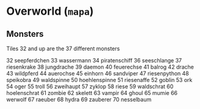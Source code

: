 # Overworld (`mapa`)

## Monsters
Tiles 32 and up are the 37 different monsters

32 seepferdchen
33 wassermann
34 piratenschiff
36 seeschlange
37 riesenkrake
38 jungdrache
39 daemon
40 feuerechse
41 balrog
42 drache
43 wildpferd
44 auerochse
45 einhorn
46 sandviper
47 riesenpython
48 speikobra
49 waldspinne
50 hoehlenspinne
51 riesenaffe
52 goblin
53 ork
54 oger
55 troll
56 zweihaupt
57 zyklop
58 riese
59 waldschrat
60 hoelenschrat
61 zombie
62 skelett
63 vampir
64 ghoul
65 mumie
66 werwolf
67 raeuber
68 hydra
69 zauberer
70 nesselbaum
